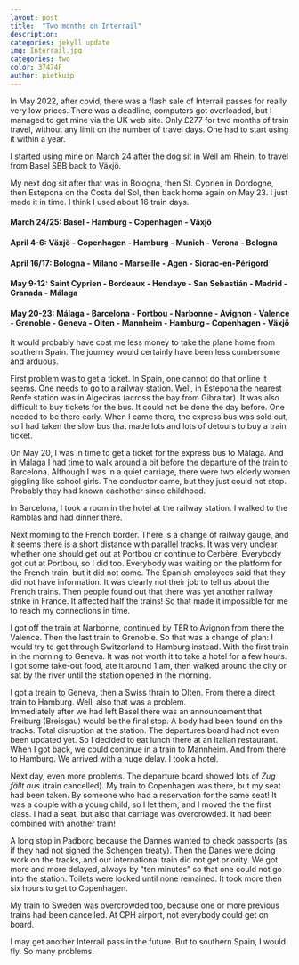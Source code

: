 ```yaml
---
layout: post
title:  "Two months on Interrail"
description: 
categories: jekyll update
img: Interrail.jpg
categories: two
color: 37474F
author: pietkuip
---
```


In May 2022, after covid, there was a flash sale of Interrail passes for really very low prices. 
There was a deadline, computers got overloaded, but I managed to get mine via the UK web site.
Only £277 for two months of train travel, without any limit on the number of travel days. 
One had to start using it within a year.

I started using mine on March 24 after the dog sit in Weil am Rhein, to travel from Basel SBB 
back to Växjö.

My next dog sit after that was in Bologna, then St. Cyprien in Dordogne, then Estepona on the 
Costa del Sol, then back home again on May 23. I just made it in time. I think I used about 16 train days.

#### March 24/25: Basel - Hamburg - Copenhagen - Växjö

#### April 4-6: Växjö - Copenhagen - Hamburg - Munich - Verona - Bologna

#### April 16/17: Bologna - Milano - Marseille - Agen - Siorac-en-Périgord

#### May 9-12: Saint Cyprien - Bordeaux - Hendaye - San Sebastián - Madrid - Granada - Málaga 

#### May 20-23: Málaga - Barcelona - Portbou - Narbonne - Avignon - Valence - Grenoble - Geneva - Olten - Mannheim - Hamburg - Copenhagen - Växjö

It would probably have cost me less money to take the plane home from southern Spain. The journey would certainly have been 
less cumbersome and arduous.

First problem was to get a ticket. In Spain, one cannot do that online it seems. One needs to go to a railway station. Well,
in Estepona the nearest Renfe station was in Algeciras (across the bay from Gibraltar). It was also difficult to buy tickets for 
the bus. It could not be done the day before. One needed to be there early. When I came there, the express bus was sold out, so 
I had taken the slow bus that made lots and lots of detours to buy a train ticket.

On May 20, I was in time to get a ticket for the express bus to Málaga. And in Málaga I had time to walk around a bit before 
the departure of the train to Barcelona. Although I was in a quiet carriage, there were two elderly women giggling like school 
girls. The conductor came, but they just could not stop. Probably they had known eachother since childhood.

In Barcelona, I took a room in the hotel at the railway station. I walked to the Ramblas and had dinner there.

Next morning to the French border. There is a change of railway gauge, and it seems there is a short distance with parallel tracks.
It was very unclear whether one should get out at Portbou or continue to Cerbère. Everybody got out at Portbou, so I did too. 
Everybody was waiting on the platform for the French train, but it did not come. The Spanish employees said that they did not
have information. It was clearly not their job to tell us about the French trains. Then people found out that there was yet another
railway strike in France. It affected half the trains! So that made it impossible for me to reach my connections in time.

I got off the train at Narbonne, continued by TER to Avignon from there the Valence. Then the last train to Grenoble. 
So that was a change of plan: I would try to get through Switzerland to Hamburg instead. With the first train in the morning 
to Geneva. It was not worth it to take a hotel for a few hours. I got some take-out food, ate it around 1 am, then walked around 
the city or sat by the river until the station opened in the morning.

I got a treain to Geneva, then a Swiss thrain to Olten. From there a direct train to Hamburg. Well, also that was a problem.  
Immediately after we had left Basel there was an announcement that Freiburg (Breisgau) would be the final stop. A body had 
been found on the tracks. Total disruption at the station. The departures board had not even been updated yet. So I decided 
to eat lunch there at an Italian restaurant. When I got back, we could continue in a train to Mannheim. And from there to
Hamburg. We arrived with a huge delay. I took a hotel.

Next day, even more problems. The departure board showed lots of _Zug fällt aus_ (train cancelled). My train to Copenhagen
was there, but my seat had been taken. By someone who had a reservation for the same seat! It was a couple with a young child,
so I let them, and I moved the the first class. I had a seat, but also that carriage was overcrowded. It had been combined
with another train!

A long stop in Padborg because the Dannes wanted to check passports (as if they had not signed the Schengen treaty).
Then the Danes were doing work on the tracks, and our international train did not get priority. We got more and more delayed, 
always by "ten minutes" so that one could not go into the station. Toilets were locked until none remained. It took more then 
six hours to get to Copenhagen.

My train to Sweden was overcrowded too, because one or more previous trains had been cancelled. At CPH airport, not everybody
could get on board.

I may get another Interrail pass in the future. But to southern Spain, I would fly. So many problems.

